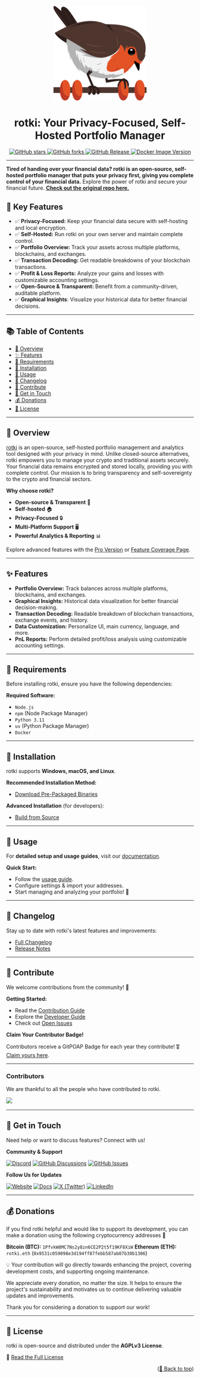 <div align="center">
  <img src="https://raw.githubusercontent.com/rotki/rotki/develop/frontend/app/public/assets/images/rotkehlchen_no_text.png" alt="rotki Logo" width="250">
  <h1>rotki: Your Privacy-Focused, Self-Hosted Portfolio Manager</h1>
</div>

<div align="center">
  <a href="https://github.com/rotki/rotki">
    <img src="https://img.shields.io/github/stars/rotki/rotki?style=social" alt="GitHub stars">
  </a>
  <a href="https://github.com/rotki/rotki">
    <img src="https://img.shields.io/github/forks/rotki/rotki?style=social" alt="GitHub forks">
  </a>
  <a href="https://github.com/rotki/rotki/releases/">
    <img src="https://img.shields.io/github/release/rotki/rotki.svg" alt="GitHub Release">
  </a>
  <a href="https://hub.docker.com/r/rotki/rotki">
    <img src="https://img.shields.io/docker/v/rotki/rotki/latest?label=Docker" alt="Docker Image Version">
  </a>
</div>

---

**Tired of handing over your financial data? rotki is an open-source, self-hosted portfolio manager that puts your privacy first, giving you complete control of your financial data.**  Explore the power of rotki and secure your financial future. [**Check out the original repo here.**](https://github.com/rotki/rotki)

## 🔑 **Key Features**

*   ✅ **Privacy-Focused:** Keep your financial data secure with self-hosting and local encryption.
*   ✅ **Self-Hosted:** Run rotki on your own server and maintain complete control.
*   ✅ **Portfolio Overview:** Track your assets across multiple platforms, blockchains, and exchanges.
*   ✅ **Transaction Decoding:** Get readable breakdowns of your blockchain transactions.
*   ✅ **Profit & Loss Reports:** Analyze your gains and losses with customizable accounting settings.
*   ✅ **Open-Source & Transparent:** Benefit from a community-driven, auditable platform.
*   ✅ **Graphical Insights**: Visualize your historical data for better financial decisions.

---

## 📚 **Table of Contents**

*   [📖 Overview](#overview)
*   [✨ Features](#features)
*   [🔧 Requirements](#requirements)
*   [🚀 Installation](#installation)
*   [📘 Usage](#usage)
*   [📜 Changelog](#changelog)
*   [🤝 Contribute](#contribute)
*   [📢 Get in Touch](#get-in-touch)
*   [💰 Donations](#donations)
*   [📄 License](#license)

---

<div id="overview"></div>

## 📖 **Overview**

[rotki](https://rotki.com/) is an open-source, self-hosted portfolio management and analytics tool designed with your privacy in mind.  Unlike closed-source alternatives, rotki empowers you to manage your crypto and traditional assets securely. Your financial data remains encrypted and stored locally, providing you with complete control.  Our mission is to bring transparency and self-sovereignty to the crypto and financial sectors.

**Why choose rotki?**

*   **Open-source & Transparent** 📖
*   **Self-hosted** 🏠
*   **Privacy-Focused** 🔒
*   **Multi-Platform Support** 🖥
*   **Powerful Analytics & Reporting** 📊

Explore advanced features with the [Pro Version](https://rotki.com/products/) or [Feature Coverage Page](https://rotki.com/products/details).

---

<div id="features"></div>

## ✨ **Features**

*   **Portfolio Overview:** Track balances across multiple platforms, blockchains, and exchanges.
*   **Graphical Insights:** Historical data visualization for better financial decision-making.
*   **Transaction Decoding:** Readable breakdown of blockchain transactions, exchange events, and history.
*   **Data Customization:** Personalize UI, main currency, language, and more.
*   **PnL Reports:** Perform detailed profit/loss analysis using customizable accounting settings.

---

<div id="requirements"></div>

## 🔧 **Requirements**

Before installing rotki, ensure you have the following dependencies:

**Required Software:**

*   `Node.js`
*   `npm` (Node Package Manager)
*   `Python 3.11`
*   `uv` (Python Package Manager)
*   `Docker`

---

<div id="installation"></div>

## 🚀 **Installation**

rotki supports **Windows, macOS, and Linux**.

**Recommended Installation Method:**

*   [Download Pre-Packaged Binaries](https://docs.rotki.com/requirement-and-installation/packaged-binaries.html)

**Advanced Installation** (for developers):

*   [Build from Source](https://docs.rotki.com/requirement-and-installation/build-from-source.html)

---

<div id="usage"></div>

## 📘 **Usage**

For **detailed setup and usage guides**, visit our [documentation](https://docs.rotki.com/).

**Quick Start:**

*   Follow the [usage guide](https://docs.rotki.com/usage-guides/).
*   Configure settings & import your addresses.
*   Start managing and analyzing your portfolio! 🚀

---

<div id="changelog"></div>

## 📜 **Changelog**

Stay up to date with rotki's latest features and improvements:

*   [Full Changelog](https://rotki.readthedocs.io/en/latest/changelog.html)
*   [Release Notes](https://github.com/rotki/rotki/releases)

---

<div id="contribute"></div>

## 🤝 **Contribute**

We welcome contributions from the community! 🎉

**Getting Started:**

*   Read the [Contribution Guide](CONTRIBUTING.md)
*   Explore the [Developer Guide](https://docs.rotki.com/contribution-guides/)
*   Check out [Open Issues](https://github.com/rotki/rotki/issues)

**Claim Your Contributor Badge!**

Contributors receive a GitPOAP Badge for each year they contribute! 🎖 [Claim yours here](https://www.gitpoap.io/rp/62).

---

### Contributors

We are thankful to all the people who have contributed to rotki.

<a href="https://github.com/rotki/rotki/graphs/contributors">
  <img src="https://contrib.rocks/image?repo=rotki/rotki&max=999&anon=1&columns=12" />
</a>

---

<div id="get-in-touch"></div>

## 📢 **Get in Touch**

Need help or want to discuss features? Connect with us!

**Community & Support**

[![Discord](https://img.shields.io/badge/Join%20our%20Discord-5865F2?logo=discord&logoColor=white&style=for-the-badge)](https://discord.rotki.com)
[![GitHub Discussions](https://img.shields.io/badge/GitHub%20Discussions-181717?logo=github&logoColor=white&style=for-the-badge)](https://github.com/rotki/rotki/discussions)
[![GitHub Issues](https://img.shields.io/badge/Report%20an%20Issue-F05032?logo=github&logoColor=white&style=for-the-badge)](https://github.com/rotki/rotki/issues)

**Follow Us for Updates**

[![Website](https://img.shields.io/badge/Visit%20rotki-1E90FF?logoColor=white&style=for-the-badge)](https://rotki.com)
[![Docs](https://img.shields.io/badge/Read%20the%20Docs-FF4500?logo=read-the-docs&logoColor=white&style=for-the-badge)](https://docs.rotki.com/)
[![X (Twitter)](https://img.shields.io/badge/Follow%20on%20X-000000?logo=x&logoColor=white&style=for-the-badge)](https://twitter.com/rotkiapp)
[![LinkedIn](https://img.shields.io/badge/Connect%20on%20LinkedIn-0077B5?logo=linkedin&logoColor=white&style=for-the-badge)](https://www.linkedin.com/company/rotki)

---

<div id="donations"></div>

## 💰 **Donations**

If you find rotki helpful and would like to support its development, you can make a donation using the following cryptocurrency addresses 🚀

**Bitcoin (BTC):** `1PfvkW8MC7Ns2y8zn6CE2P2t5f19KF8XiW`
**Ethereum (ETH):** `rotki.eth` (`0x9531c059098e3d194ff87febb587ab07b30b1306`)

💡 Your contribution will go directly towards enhancing the project, covering development costs, and supporting ongoing maintenance.

We appreciate every donation, no matter the size. It helps to ensure the project's sustainability and motivates us to continue delivering valuable updates and improvements.

Thank you for considering a donation to support our work!

---

<div id="license"></div>

## 📄 **License**

rotki is open-source and distributed under the **AGPLv3 License**.

📜 [Read the Full License](https://github.com/rotki/rotki/blob/develop/LICENSE.md)

<p align="right">(<a href="#top">🔼 Back to top</a>)</p>